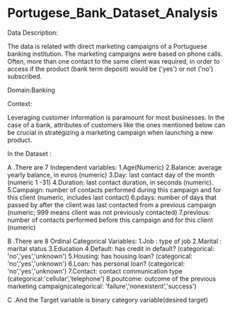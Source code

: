# Portugese_Bank_Dataset_Analysis

Data Description:

The data is related with direct marketing campaigns of a Portuguese banking institution. The marketing campaigns were based on phone calls. Often, more than one contact to the same client was required, in order to access if the product (bank term deposit) would be ('yes') or not ('no') subscribed.

Domain:Banking

Context:

Leveraging customer information is paramount for most businesses. In the case of a bank, attributes of customers like the ones mentioned below can be crucial in strategizing a marketing campaign when launching a new product.

In the Dataset :

A .There are 7 Independent variables:
1.Age(Numeric)
2.Balance: average yearly balance, in euros (numeric)
3.Day: last contact day of the month (numeric 1 -31)
4.Duration: last contact duration, in seconds (numeric).
5.Campaign: number of contacts performed during this campaign and for this client (numeric, includes last contact) 
6.pdays: number of days that passed by after the client was last contacted from a previous campaign (numeric; 999 means client was not previously contacted)
7.previous: number of contacts performed before this campaign and for this client (numeric)

B .There are 8 Ordinal Categorical Variables:
1.Job : type of job 
2.Marital : marital status 
3.Education
4.Default: has credit in default? (categorical: 'no','yes','unknown')
5.Housing: has housing loan? (categorical: 'no','yes','unknown')
6.Loan: has personal loan? (categorical: 'no','yes','unknown')
7.Contact: contact communication type (categorical:'cellular','telephone')
8.poutcome: outcome of the previous marketing campaign(categorical: 'failure','nonexistent','success')

C .And the Target variable is binary category variable(desired target)
